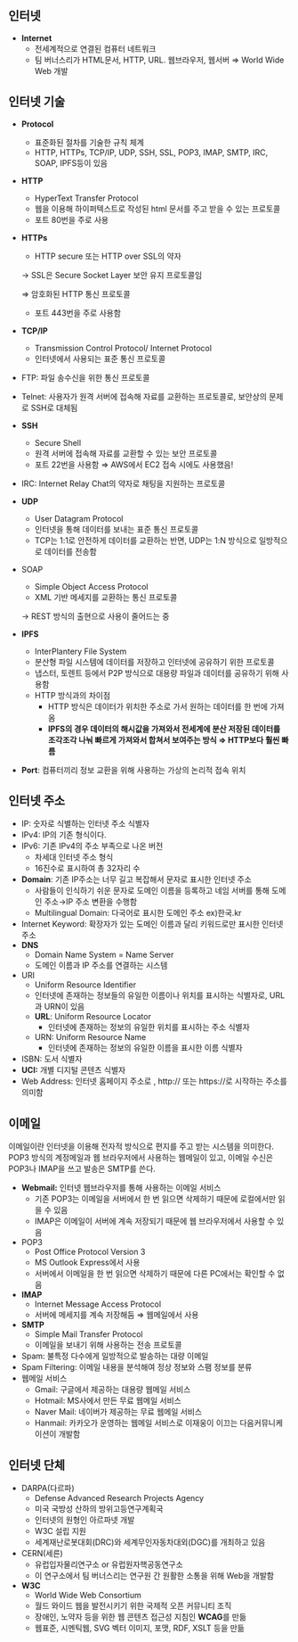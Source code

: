 ## 인터넷

- **Internet**
    - 전세계적으로 연결된 컴퓨터 네트워크
    - 팀 버너스리가 HTML문서, HTTP, URL. 웹브라우저, 웹서버 ⇒ World Wide Web 개발

## 인터넷 기술

- **Protocol**
    - 표준화된 절차를 기술한 규칙 체계
    - HTTP, HTTPs, TCP/IP, UDP, SSH, SSL, POP3, IMAP, SMTP, IRC, SOAP, IPFS등이 있음
- **HTTP**
    - HyperText Transfer Protocol
    - 웹을 이용해 하이퍼텍스트로 작성된 html 문서를 주고 받을 수 있는 프로토콜
    - 포트 80번을 주로 사용
- **HTTPs**
    - HTTP secure 또는 HTTP over SSL의 약자
    
    → SSL은 Secure Socket Layer 보안 유지 프로토콜임
    
    ⇒ 암호화된  HTTP 통신 프로토콜
    
    - 포트 443번을 주로 사용함
- **TCP/IP**
    - Transmission Control Protocol/ Internet Protocol
    - 인터넷에서 사용되는 표준 통신 프로토콜
- FTP: 파일 송수신을 위한 통신 프로토콜
- Telnet: 사용자가 원격 서버에 접속해 자료를 교환하는 프로토콜로, 보안상의 문제로 SSH로 대체됨
- **SSH**
    - Secure Shell
    - 원격 서버에 접속해 자료를 교환할 수 있는 보안 프로토콜
    - 포트 22번을 사용함 ⇒ AWS에서 EC2 접속 시에도 사용했음!
- IRC: Internet Relay Chat의 약자로 채팅을 지원하는 프로토콜
- **UDP**
    - User Datagram Protocol
    - 인터넷을 통해 데이터를 보내는 표준 통신 프로토콜
    - TCP는 1:1로 안전하게 데이터를 교환하는 반면, UDP는 1:N 방식으로 일방적으로 데이터를 전송함
- SOAP
    - Simple Object Access Protocol
    - XML 기반 메세지를 교환하는 통신 프로토콜
    
    → REST 방식의 출현으로 사용이 줄어드는 중
    
- **IPFS**
    - InterPlantery File System
    - 분산형 파일 시스템에 데이터를 저장하고 인터넷에 공유하기 위한 프로토콜
    - 냅스터, 토렌트 등에서 P2P 방식으로 대용량 파일과 데이터를 공유하기 위해 사용함
    - HTTP 방식과의 차이점
        - HTTP 방식은 데이터가 위치한 주소로 가서 원하는 데이터를 한 번에 가져옴
        - **IPFS의 경우 데이터의 해시값을 가져와서 전세계에 분산 저장된 데이터를 조각조각 나눠 빠르게 가져와서 합쳐서 보여주는 방식 ⇒ HTTP보다 훨씬 빠름**
- **Port**: 컴퓨터끼리 정보 교환을 위해 사용하는 가상의 논리적 접속 위치

## 인터넷 주소

- IP: 숫자로 식별하는 인터넷 주소 식별자
- IPv4: IP의 기존 형식이다.
- IPv6: 기존 IPv4의 주소 부족으로 나온 버전
    - 차세대 인터넷 주소 형식
    - 16진수로 표시하여 총 32자리 수
- **Domain**: 기존 IP주소는 너무 길고 복잡해서 문자로 표시한 인터넷 주소
    - 사람들이 인식하기 쉬운 문자로 도메인 이름을 등록하고 네임 서버를 통해 도메인 주소→IP 주소 변환을 수행함
    - Multilingual Domain: 다국어로 표시한 도메인 주소 ex)한국.kr
- Internet Keyword: 확장자가 있는 도메인 이름과 달리 키워드로만 표시한 인터넷 주소
- **DNS**
    - Domain Name System = Name Server
    - 도메인 이름과 IP 주소를 연결하는 시스템
- URI
    - Uniform Resource Identifier
    - 인터넷에 존재하는 정보들의 유일한 이름이나 위치를 표시하는 식별자로, URL과 URN이 있음
    - **URL**: Uniform Resource Locator
        - 인터넷에 존재하는 정보의 유일한 위치를 표시하는 주소 식별자
    - URN: Uniform Resource Name
        - 인터넷에 존재하는 정보의 유일한 이름을 표시한 이름 식별자
- ISBN: 도서 식별자
- **UCI:** 개별 디지털 콘텐츠 식별자
- Web Address: 인터넷 홈페이지 주소로 , http:// 또는 https://로 시작하는 주소를 의미함

## 이메일

이메일이란 인터넷을 이용해 전자적 방식으로 편지를 주고 받는 시스템을 의미한다. POP3 방식의 계정메일과 웹 브라우저에서 사용하는 웹메일이 있고, 이메일 수신은 POP3나 IMAP을 쓰고 발송은 SMTP를 쓴다.

- **Webmail:** 인터넷 웹브라우저를 통해 사용하는 이메일 서비스
    - 기존 POP3는 이메일을 서버에서 한 번 읽으면 삭제하기 때문에 로컬에서만 읽을 수 있음
    - IMAP은 이메일이 서버에 계속 저장되기 때문에 웹 브라우저에서 사용할 수 있음
- POP3
    - Post Office Protocol Version 3
    - MS Outlook Express에서 사용
    - 서버에서 이메일을 한 번 읽으면 삭제하기 때문에 다른 PC에서는 확인할 수 없음
- **IMAP**
    - Internet Message Access Protocol
    - 서버에 메세지를 계속 저장해둠 ⇒ 웹메일에서 사용
- **SMTP**
    - Simple Mail Transfer Protocol
    - 이메일을 보내기 위해 사용하는 전송 프로토콜
- Spam: 불특정 다수에게 일방적으로 발송하는 대량 이메일
- Spam Filtering: 이메일 내용을 분석해여 정상 정보와 스팸 정보를 분류
- 웹메일 서비스
    - Gmail: 구글에서 제공하는 대용량 웹메일 서비스
    - Hotmail: MS사에서 만든 무료 웹메일 서비스
    - Naver Mail: 네이버가 제공하는 무료 웹메일 서비스
    - Hanmail: 카카오가 운영하는 웹메일 서비스로 이재웅이 이끄는 다음커뮤니케이션이 개발함

## 인터넷 단체

- DARPA(다르파)
    - Defense Advanced Research Projects Agency
    - 미국 국방성 산하의 방위고등연구계획국
    - 인터넷의 원형인 아르파넷 개발
    - W3C 설립 지원
    - 세계재난로봇대회(DRC)와 세계무인자동차대외(DGC)를 개최하고 있음
- CERN(세른)
    - 유럽입자물리연구소 or 유럽원자핵공동연구소
    - 이 연구소에서 팀 버너스리는 연구원 간 원활한 소통을 위해 Web을 개발함
- **W3C**
    - World Wide Web Consortium
    - 월드 와이드 웹을 발전시키기 위한 국제적 오픈 커뮤니티 조직
    - 장애인, 노약자 등을 위한 웹 콘텐츠 접근성 지침인 **WCAG**를 만듦
    - 웹표준, 시멘틱웹, SVG 벡터 이미지, 포맷, RDF, XSLT 등을 만듦
